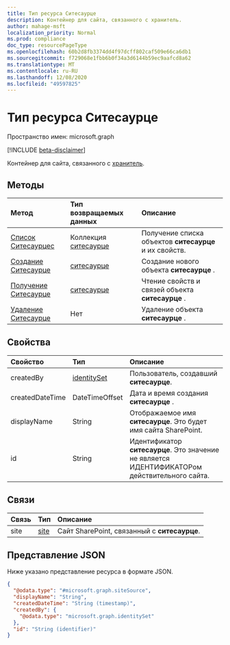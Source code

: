 ```yaml
---
title: Тип ресурса Ситесаурце
description: Контейнер для сайта, связанного с хранитель.
author: mahage-msft
localization_priority: Normal
ms.prod: compliance
doc_type: resourcePageType
ms.openlocfilehash: 60b2d8fb3374dd4f97dcff802caf509e66ca6db1
ms.sourcegitcommit: f729068e1fbb6b0f34a3d6144b59ec9aafcd8a62
ms.translationtype: MT
ms.contentlocale: ru-RU
ms.lasthandoff: 12/08/2020
ms.locfileid: "49597825"
---
```

# <a name="sitesource-resource-type"></a>Тип ресурса Ситесаурце

Пространство имен: microsoft.graph

[!INCLUDE [beta-disclaimer](../../includes/beta-disclaimer.md)]

Контейнер для сайта, связанного с [хранитель](custodian.md).

## <a name="methods"></a>Методы

|Метод|Тип возвращаемых данных|Описание|
|:---|:---|:---|
|[Список Ситесаурцес](../api/custodian-list-sitesources.md)|Коллекция [ситесаурце](../resources/sitesource.md)|Получение списка объектов **ситесаурце** и их свойств.|
|[Создание Ситесаурце](../api/custodian-post-sitesources.md)|[ситесаурце](../resources/sitesource.md)|Создание нового объекта **ситесаурце** .|
|[Получение Ситесаурце](../api/sitesource-get.md)|[ситесаурце](../resources/sitesource.md)|Чтение свойств и связей объекта **ситесаурце** .|
|[Удаление Ситесаурце](../api/sitesource-delete.md)|Нет|Удаление объекта **ситесаурце** .|

## <a name="properties"></a>Свойства

|Свойство|Тип|Описание|
|:---|:---|:---|
|createdBy|[identitySet](../resources/identityset.md)|Пользователь, создавший **ситесаурце**.|
|createdDateTime|DateTimeOffset|Дата и время создания **ситесаурце** .|
|displayName|String|Отображаемое имя **ситесаурце**. Это будет имя сайта SharePoint.|
|id|String| Идентификатор **ситесаурце**. Это значение не является ИДЕНТИФИКАТОРом действительного сайта.|

## <a name="relationships"></a>Связи

|Связь|Тип|Описание|
|:---|:---|:---|
|site|[site](../resources/site.md)|Сайт SharePoint, связанный с **ситесаурце**.|

## <a name="json-representation"></a>Представление JSON

Ниже указано представление ресурса в формате JSON.
<!-- {
  "blockType": "resource",
  "keyProperty": "id",
  "@odata.type": "microsoft.graph.siteSource",
  "baseType": "microsoft.graph.dataSource",
  "openType": false
}
-->

``` json
{
  "@odata.type": "#microsoft.graph.siteSource",
  "displayName": "String",
  "createdDateTime": "String (timestamp)",
  "createdBy": {
    "@odata.type": "microsoft.graph.identitySet"
  },
  "id": "String (identifier)"
}
```
